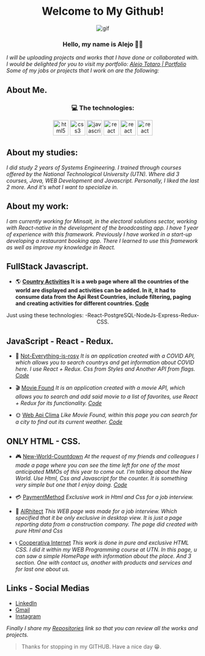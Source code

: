 
<h1 align="center"> Welcome to My Github! </h1>
<p align="center">
<img src="https://media.giphy.com/media/3o6ZtpxSZbQRRnwCKQ/giphy.gif" alt="gif"/>
<p>
 
 
 <h3 align="center"> Hello, my name is Alejo 🤙🏽</h3>
 
 

*I will be uploading projects and works that I have done or collaborated with.
I would be delighted for you to visit my portfolio: [Alejo Totaro | Portfolio](https://alejo-totaro-portfolio.netlify.app/)
Some of my jobs or projects that I work on are the following:* 

 ## About Me.

<h3 align="center">💻  The technologies:  </h3>

<p align="center">
  <img src="https://api.iconify.design/vscode-icons:file-type-html.svg" alt="html5" height="40" width="40"/>
  <img src="https://api.iconify.design/vscode-icons:file-type-css.svg" alt="css3" height="40" width="40"/>
  <img src="https://api.iconify.design/logos:javascript.svg" alt="javascript" height="40" width="40"/>
  <img src="https://api.iconify.design/logos:react.svg" alt="react" height="40" width="40"/>
 <img src="https://api.iconify.design/logos:typescript-icon.svg" alt="react" height="40" width="40"/>
 <img src="https://api.iconify.design/logos:firebase.svg" alt="react" height="40" width="40"/>
<p>
 
##  About my studies:
*I did study 2 years of Systems Engineering. I trained through courses offered by the National Technological University (UTN).
Where did  3 courses, Java, WEB Development and Javascript. Personally, I liked the last 2 more. And it's what I want to specialize in.*
 
##  About my work:
 *I am currently working for Minsait, in the electoral solutions sector, working with React-native in the development of the broadcasting app. I have 1 year of experience with this framework.
Previously I have worked in a start-up developing a restaurant booking app. There I learned to use this framework as well as improve my knowledge in React.*


## FullStack Javascript.

 -  🌎  **[Country Activities](https://github.com/Atotaro98/PI-Countries-FT13) It is a web page where all the countries of the world are displayed and activities can be added.
In it, it had to consume data from the Api Rest Countries, include filtering, paging and creating activities for different countries. [Code](https://github.com/Atotaro98/PI-Countries-FT13)**

<p align="center"> Just using these technologies: -React-PostgreSQL-NodeJs-Express-Redux-CSS. <p>
 
 

## JavaScript - React - Redux.

 - 🤢 [Not-Everything-is-rosy](https://not-everything-is-rosy.netlify.app/) *It is an application created with a COVID API, which allows you to search countrys and get information about COVID here. I use React + Redux. Css from Styles and Another API from flags. [Code](https://github.com/Atotaro98/Not-Everything-is-rosy)*
 

 - 🎬 [Movie Found](https://movie-found.netlify.app/) *It is an application created with a movie API, which allows you to search and add said movie to a list of favorites, use React + Redux for its functionality. [Code](https://github.com/Atotaro98/ApiPeliculas)*

 - 🌞 [Web Api Clima](https://weather-page-api.netlify.app/) *Like Movie Found, within this page you can search for a city to find out its current weather. [Code](https://github.com/Atotaro98/ApiClima)*


 
 ## ONLY HTML - CSS.
  - 🎮 [New-World-Countdown](https://newworld-countdown.netlify.app/) *At the request of my friends and colleagues I made a page where you can see the time left for one of the most anticipated MMOs of this year to come out. I'm talking about the New World. Use Html, Css and Javascript for the counter. It is something very simple but one that I enjoy doing. [Code](https://github.com/Atotaro98/New-World-Countdown)*
 
  - 💳 [PaymentMethod](https://github.com/Atotaro98/MethodPayment) *Exclusive work in Html and Css for a job interview.*

 - 🔨 [AIRhitect](https://github.com/Atotaro98/AIRhitect) *This WEB page was made for a job interview. Which specified that it be only exclusive in desktop view. It is just a page reporting data from a construction company. The page did created with pure Html and Css*
 
  - 📞 [Cooperativa Internet](https://github.com/Atotaro98/Cooperativa_Internet) *This work is done in pure and exclusive HTML CSS. I did it within my WEB Programming course at UTN. In this page, u can saw a simple HomePage with information about the place. And 3 section. One with contact us, another with products and services and for last one about us.*
 

## Links - Social Medias

- [LinkedIn](https://www.linkedin.com/in/alejo-totaro/)
- [Gmail](mailto:alejocs1998@gmail.com)
- [Instagram](https://www.instagram.com/atotaro98/)

 
*Finally I share my [Repositories](https://github.com/Atotaro98?tab=repositories) link so that you can review all the works and projects.*



> Thanks for stopping in my GITHUB. Have a nice day 😁.
